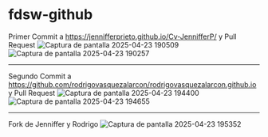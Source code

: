 # fdsw-github

Primer Commit a https://jennifferprieto.github.io/Cv-JennifferP/ y Pull Request
![Captura de pantalla 2025-04-23 190509](https://github.com/user-attachments/assets/2c11506a-8ec8-4d18-bbaf-78e1e1fdc61d)
![Captura de pantalla 2025-04-23 190257](https://github.com/user-attachments/assets/2290a310-0993-45f4-a7a3-41c8a93626a6)
______________________________________________________________________________________________________________________________

Segundo Commit a https://github.com/rodrigovasquezalarcon/rodrigovasquezalarcon.github.io y Pull Request
![Captura de pantalla 2025-04-23 194400](https://github.com/user-attachments/assets/6fc1c699-b71e-4278-9275-81da099846a5)![Captura de pantalla 2025-04-23 194655](https://github.com/user-attachments/assets/4de6beda-dd7c-4ef8-9fb0-b5121fd90839)
______________________________________________________________________________________________________________________________

Fork de Jenniffer y Rodrigo
![Captura de pantalla 2025-04-23 195352](https://github.com/user-attachments/assets/4569a3c9-6bf6-43bc-8809-731356b8d323)
